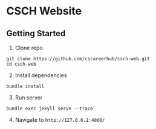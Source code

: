 # CSCH Website

## Getting Started

1. Clone repo

```
git clone https://github.com/cscareerhub/csch-web.git
cd csch-web
```

2. Install dependencies

```
bundle install
```

3. Run server

```
bundle exec jekyll serve --trace
```

4. Navigate to `http://127.0.0.1:4000/`
